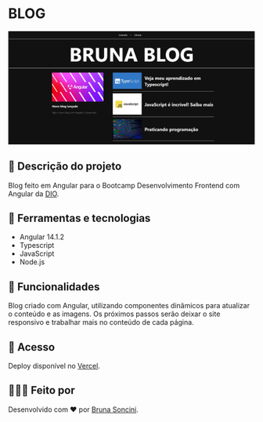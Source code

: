 # BLOG #

![Imagem do projeto](image.png)

## 📝 Descrição do projeto ##

Blog feito em Angular para o Bootcamp Desenvolvimento Frontend com Angular da [DIO](https://web.dio.me/track/coding-future-banco-pan-desenvolvimento-frontend-com-angular).

## 🔧 Ferramentas e tecnologias ##

* Angular 14.1.2
* Typescript
* JavaScript
* Node.js

## 📌 Funcionalidades ##

Blog criado com Angular, utilizando componentes dinâmicos para atualizar o conteúdo e as imagens. Os próximos passos serão deixar o site responsivo e trabalhar mais no conteúdo de cada página.

## 🚶 Acesso ##

Deploy disponível no [Vercel](https://blog-ochre-theta-51.vercel.app/).

## 👩🏻‍💻 Feito por ##

Desenvolvido com ♥ por [Bruna Soncini](www.linkedin.com/in/brunasoncini/).
